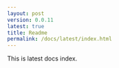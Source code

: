 ```yaml
---
layout: post
version: 0.0.11
latest: true
title: Readme
permalink: /docs/latest/index.html
---
```


This is latest docs index.